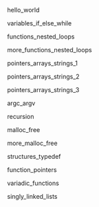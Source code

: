 hello_world

variables_if_else_while

functions_nested_loops

more_functions_nested_loops

pointers_arrays_strings_1

pointers_arrays_strings_2

pointers_arrays_strings_3

argc_argv

recursion

malloc_free

more_malloc_free

structures_typedef

function_pointers

variadic_functions

singly_linked_lists
